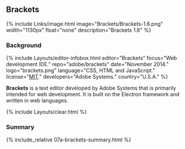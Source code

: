 ## Brackets
{% include Links/image.html image="Brackets/Brackets-1.6.png" width="1130px" float="none" description="Brackets 1.6" %}

### Background
{% include Layouts/editor-infobox.html editor="Brackets" focus="Web development IDE." repo="adobe/brackets" date="November 2014." logo="brackets.png" language="CSS, HTML and JavaScript." license="<a href='https://github.com/adobe/brackets/blob/master/LICENSE' link='_blank'>MIT</a>." developers="Adobe Systems." country="U.S.A." %}

**Brackets** is a text editor developed by Adobe Systems that is primarily intended for web development. It is built on the Electron framework and written in web languages.

{% include Layouts/clear.html %}<br/>
### Summary
{% include_relative 07a-brackets-summary.html %}
